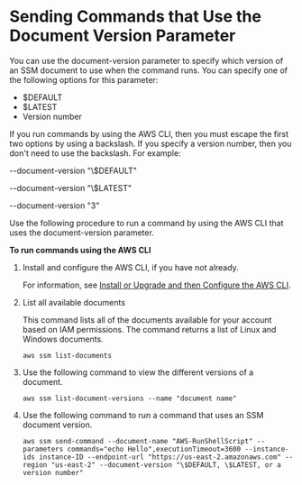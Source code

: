 # Sending Commands that Use the Document Version Parameter<a name="run-command-version"></a>

You can use the document\-version parameter to specify which version of an SSM document to use when the command runs\. You can specify one of the following options for this parameter:
+ $DEFAULT
+ $LATEST
+ Version number

If you run commands by using the AWS CLI, then you must escape the first two options by using a backslash\. If you specify a version number, then you don't need to use the backslash\. For example:

\-\-document\-version "\\$DEFAULT"

\-\-document\-version "\\$LATEST"

\-\-document\-version "3"

Use the following procedure to run a command by using the AWS CLI that uses the document\-version parameter\. 

**To run commands using the AWS CLI**

1. Install and configure the AWS CLI, if you have not already\.

   For information, see [Install or Upgrade and then Configure the AWS CLI](getting-started-cli.md)\.

1. List all available documents

   This command lists all of the documents available for your account based on IAM permissions\. The command returns a list of Linux and Windows documents\.

   ```
   aws ssm list-documents
   ```

1. Use the following command to view the different versions of a document\.

   ```
   aws ssm list-document-versions --name "document name"
   ```

1. Use the following command to run a command that uses an SSM document version\.

   ```
   aws ssm send-command --document-name "AWS-RunShellScript" --parameters commands="echo Hello",executionTimeout=3600 --instance-ids instance-ID --endpoint-url "https://us-east-2.amazonaws.com" --region "us-east-2" --document-version "\$DEFAULT, \$LATEST, or a version number"
   ```
